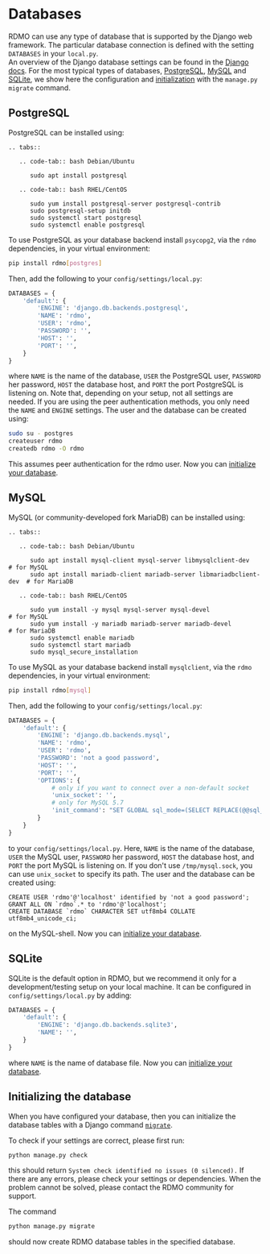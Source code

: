 # Databases

RDMO can use any type of database that is supported by the Django web framework. The particular database connection is defined with the setting `DATABASES` in your `local.py`.  
An overview of the Django database settings can be found in the [Django docs](https://docs.djangoproject.com/en/4.2/ref/settings/#databases). For the most typical types of databases, [PostgreSQL](#postgresql), [MySQL](#mysql) and [SQLite](#sqlite), we show here the configuration and [initialization](#initializing-the-database) with the `manage.py migrate` command.

## PostgreSQL

PostgreSQL can be installed using:


```{eval-rst}
.. tabs::

   .. code-tab:: bash Debian/Ubuntu

      sudo apt install postgresql

   .. code-tab:: bash RHEL/CentOS

      sudo yum install postgresql-server postgresql-contrib
      sudo postgresql-setup initdb
      sudo systemctl start postgresql
      sudo systemctl enable postgresql
```

To use PostgreSQL as your database backend install `psycopg2`, via the `rdmo` dependencies, in your virtual environment:

```bash
pip install rdmo[postgres]
```

Then, add the following to your `config/settings/local.py`:

```python
DATABASES = {
    'default': {
        'ENGINE': 'django.db.backends.postgresql',
        'NAME': 'rdmo',
        'USER': 'rdmo',
        'PASSWORD': '',
        'HOST': '',
        'PORT': '',
    }
}
```

where `NAME` is the name of the database, `USER` the PostgreSQL user, `PASSWORD` her password, `HOST` the database host, and `PORT` the port PostgreSQL is listening on. Note that, depending on your setup, not all settings are needed. If you are using the peer authentication methods, you only need the `NAME` and `ENGINE` settings. The user and the database can be created using:

```bash
sudo su - postgres
createuser rdmo
createdb rdmo -O rdmo
```

This assumes peer authentication for the rdmo user.
Now you can [initialize your database](#initializing-the-database).

## MySQL


MySQL (or community-developed fork MariaDB) can be installed using:


```{eval-rst}
.. tabs::

   .. code-tab:: bash Debian/Ubuntu

      sudo apt install mysql-client mysql-server libmysqlclient-dev        # for MySQL
      sudo apt install mariadb-client mariadb-server libmariadbclient-dev  # for MariaDB

   .. code-tab:: bash RHEL/CentOS

      sudo yum install -y mysql mysql-server mysql-devel                   # for MySQL
      sudo yum install -y mariadb mariadb-server mariadb-devel             # for MariaDB
      sudo systemctl enable mariadb
      sudo systemctl start mariadb
      sudo mysql_secure_installation
```

To use MySQL as your database backend install `mysqlclient`, via the `rdmo` dependencies, in your virtual environment:

```bash
pip install rdmo[mysql]
```

Then, add the following to your `config/settings/local.py`:

```python
DATABASES = {
    'default': {
        'ENGINE': 'django.db.backends.mysql',
        'NAME': 'rdmo',
        'USER': 'rdmo',
        'PASSWORD': 'not a good password',
        'HOST': '',
        'PORT': '',
        'OPTIONS': {
            # only if you want to connect over a non-default socket
            'unix_socket': '',
            # only for MySQL 5.7
            'init_command': "SET GLOBAL sql_mode=(SELECT REPLACE(@@sql_mode,'ONLY_FULL_GROUP_BY',''));"
        }
    }
}
```

to your `config/settings/local.py`. Here, `NAME` is the name of the database, `USER` the MySQL user, `PASSWORD` her password, `HOST` the database host, and `PORT` the port MySQL is listening on. If you don't use `/tmp/mysql.sock`, you can use `unix_socket` to specify its path. The user and the database can be created using:

```mysql
CREATE USER 'rdmo'@'localhost' identified by 'not a good password';
GRANT ALL ON `rdmo`.* to 'rdmo'@'localhost';
CREATE DATABASE `rdmo` CHARACTER SET utf8mb4 COLLATE utf8mb4_unicode_ci;
```

on the MySQL-shell.
 Now you can [initialize your database](#initializing-the-database).


## SQLite

SQLite is the default option in RDMO, but we recommend it only for a development/testing setup on your local machine. It can be configured in `config/settings/local.py` by adding:

```python
DATABASES = {
    'default': {
        'ENGINE': 'django.db.backends.sqlite3',
        'NAME': '',
    }
}
```

where `NAME` is the name of database file. Now you can [initialize your database](#initializing-the-database).

## Initializing the database

When you have configured your database, then you can initialize the database tables with a Django command [`migrate`](https://docs.djangoproject.com/en/4.2/ref/django-admin/#migrate).

To check if your settings are correct, please first run:
```bash
python manage.py check
```
this should return `System check identified no issues (0 silenced).` If there are any errors, please check your settings or dependencies. When the problem cannot be solved, please contact the RDMO community for support.

The command

```bash
python manage.py migrate
```
should now create RDMO database tables in the specified database.
